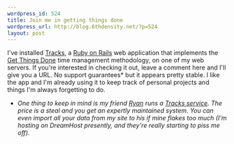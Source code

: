 ```yaml
--- 
wordpress_id: 524
title: Join me in getting things done
wordpress_url: http://blog.6thdensity.net/?p=524
layout: post
---
```

I've installed <a href="http://www.rousette.org.uk/projects/">Tracks</a>, a <a href="http://rubyonrails.org">Ruby on Rails</a> web application that implements the <a href="http://www.amazon.com/gp/product/0142000280/qid=1143370534/sr=2-1/ref=pd_bbs_b_2_1/103-9587420-9758203?s=books&v=glance&n=283155">Get Things Done</a> time management methodology, on one of my web servers.  If you're interested in checking it out, leave a comment here and I'll give you a URL.  No support guarantees* but it appears pretty stable.  I like the app and I'm already using it to keep track of personal projects and things I'm always forgetting to do.

* <em>One thing to keep in mind is my friend <a href="http://ryandaigle.com">Ryan</a> runs a <a href="http://docs.gtdtracks.com">Tracks service</a>.  The price is a steal and you get an expertly maintained system.  You can even import all your data from my site to his if mine flakes too much (I'm hosting on DreamHost presently, and they're really starting to piss me off).  </em>
